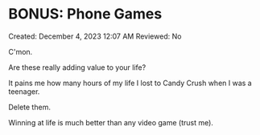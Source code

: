 # BONUS: Phone Games

Created: December 4, 2023 12:07 AM
Reviewed: No

C'mon.

Are these really adding value to your life?

It pains me how many hours of my life I lost to Candy Crush when I was a teenager.

Delete them.

Winning at life is much better than any video game (trust me).